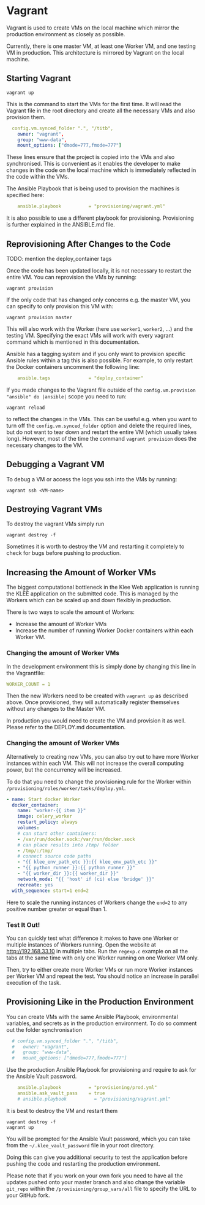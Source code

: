 Vagrant
==========

Vagrant is used to create VMs on the local machine which mirror the production environment as closely as possible. 

Currently, there is one master VM, at least one Worker VM, and one testing VM in production. This architecture is mirrored by Vagrant on the local machine.

## Starting Vagrant
    vagrant up

This is the command to start the VMs for the first time. It will read the Vagrant file in the root directory and create all the necessary VMs and also provision them. 

```yml
  config.vm.synced_folder ".", "/titb",
    owner: "vagrant",
    group: "www-data",
    mount_options: ["dmode=777,fmode=777"]
```
These lines ensure that the project is copied into the VMs and also synchronised. This is convenient as it enables the developer to make changes in the code on the local machine which is immediately reflected in the code within the VMs. 

The Ansible Playbook that is being used to provision the machines is specified here:
```yml
    ansible.playbook          = "provisioning/vagrant.yml"
```

It is also possible to use a different playbook for provisioning. Provisioning is further explained in the ANSIBLE.md file.

## Reprovisioning After Changes to the Code
TODO: mention the deploy_container tags

Once the code has been updated locally, it is not necessary to restart the entire VM. You can reprovision the VMs by running:

    vagrant provision

If the only code that has changed only concerns e.g. the master VM, you can specify to only provision this VM with:

    vagrant provision master

This will also work with the Worker (here use `worker1`, `worker2`, ...) and the testing VM. Specifying the exact VMs will work with every vagrant command which is mentioned in this documentation.

Ansible has a tagging system and if you only want to provision specific Ansible rules within a tag this is also possible. For example, to only restart the Docker containers uncomment the following line:

```yml
    ansible.tags              = "deploy_container"
```

If you made changes to the Vagrant file outside of the `config.vm.provision "ansible" do |ansible|` scope you need to run:

    vagrant reload

to reflect the changes in the VMs. This can be useful e.g. when you want to turn off the `config.vm.synced_folder` option and delete the required lines, but do not want to tear down and restart the entire VM (which usually takes long). However, most of the time the command `vagrant provision` does the necessary changes to the VM.

## Debugging a Vagrant VM

To debug a VM or access the logs you ssh into the VMs by running:

    vagrant ssh <VM-name>



## Destroying Vagrant VMs
To destroy the vagrant VMs simply run

    vagrant destroy -f

Sometimes it is worth to destroy the VM and restarting it completely to check for bugs before pushing to production.

## Increasing the Amount of Worker VMs
The biggest computational bottleneck in the Klee Web application is running the KLEE application on the submitted code. This is managed by the Workers which can be scaled up and down flexibly in production.

There is two ways to scale the amount of Workers:
* Increase the amount of Worker VMs 
* Increase the number of running Worker Docker containers within each Worker VM.

### Changing the amount of Worker VMs
In the development environment this is simply done by changing this line in the Vagrantfile:

```yml
WORKER_COUNT = 1
```

Then the new Workers need to be created with `vagrant up` as described above. Once provisioned, they will automatically register themselves without any changes to the Master VM.

In production you would need to create the VM and provision it as well. Please refer to the DEPLOY.md documentation.

### Changing the amount of Worker VMs
Alternatively to creating new VMs, you can also try out to have more Worker instances within each VM. This will not increase the overall computing power, but the concurrency will be increased. 

To do that you need to change the provisioning rule for the Worker within `/provisioning/roles/worker/tasks/deploy.yml`.
```yml
- name: Start docker Worker
  docker_container:
    name: "worker-{{ item }}"
    image: celery_worker
    restart_policy: always
    volumes: 
    # can start other containers:
    - /var/run/docker.sock:/var/run/docker.sock
    # can place results into /tmp/ folder
    - /tmp/:/tmp/
    # connect source code paths 
    - "{{ klee_env_path_etc }}:{{ klee_env_path_etc }}"
    - "{{ python_runner }}:{{ python_runner }}"
    - "{{ worker_dir }}:{{ worker_dir }}"
    network_mode: "{{ 'host' if (ci) else 'bridge' }}"
    recreate: yes
  with_sequence: start=1 end=2
```
Here to scale the running instances of Workers change the `end=2` to any positive number greater or equal than 1. 

### Test It Out!
You can quickly test what difference it makes to have one Worker or multiple instances of Workers running. Open the website at http://192.168.33.10 in multiple tabs. Run the `regexp.c` example on all the tabs at the same time with only one Worker running on one Worker VM only. 

Then, try to either create more Worker VMs or run more Worker instances per Worker VM and repeat the test. You should notice an increase in parallel execution of the task.


## Provisioning Like in the Production Environment
You can create VMs with the same Ansible Playbook, environmental variables, and secrets as in the production environment. To do so comment out the folder synchronisation

```yml
  # config.vm.synced_folder ".", "/titb",
  #   owner: "vagrant",
  #   group: "www-data",
  #   mount_options: ["dmode=777,fmode=777"]
```

Use the production Ansible Playbook for provisioning and require to ask for the Ansible Vault password.

```yml
    ansible.playbook          = "provisioning/prod.yml"
    ansible.ask_vault_pass    = true
    # ansible.playbook          = "provisioning/vagrant.yml"
```

It is best to destroy the VM and restart them

    vagrant destroy -f 
    vagrant up

You will be prompted for the Ansible Vault password, which you can take from the `~/.klee_vault_password` file in your root directory. 

Doing this can give you additional security to test the application before pushing the code and restarting the production environment.

Please note that if you work on your own fork you need to have all the updates pushed onto your master branch and also change the variable `git_repo` within the `/provisioning/group_vars/all` file to specify the URL to your GitHub fork.

